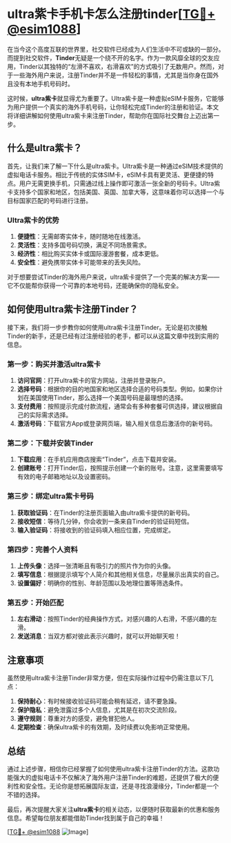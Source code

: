 # ultra紫卡手机卡怎么注册tinder[[TG💪+ @esim1088](https://t.me/s/esim1088)]

在当今这个高度互联的世界里，社交软件已经成为人们生活中不可或缺的一部分。而提到社交软件，**Tinder**无疑是一个绕不开的名字。作为一款风靡全球的交友应用，Tinder以其独特的“左滑不喜欢，右滑喜欢”的方式吸引了无数用户。然而，对于一些海外用户来说，注册Tinder并不是一件轻松的事情，尤其是当你身在国外且没有本地手机号码时。

这时候，**ultra紫卡**就显得尤为重要了。Ultra紫卡是一种虚拟eSIM卡服务，它能够为用户提供一个真实的海外手机号码，让你轻松完成Tinder的注册和验证。本文将详细讲解如何使用ultra紫卡来注册Tinder，帮助你在国际社交舞台上迈出第一步。

## 什么是ultra紫卡？

首先，让我们来了解一下什么是ultra紫卡。Ultra紫卡是一种通过eSIM技术提供的虚拟电话卡服务。相比于传统的实体SIM卡，eSIM卡具有更灵活、更便捷的特点。用户无需更换手机，只需通过线上操作即可激活一张全新的号码卡。Ultra紫卡支持多个国家和地区，包括美国、英国、加拿大等，这意味着你可以选择一个与目标国家匹配的号码进行注册。

### Ultra紫卡的优势

1. **便捷性**：无需邮寄实体卡，随时随地在线激活。
2. **灵活性**：支持多国号码切换，满足不同场景需求。
3. **经济性**：相比购买实体卡或国际漫游套餐，成本更低。
4. **安全性**：避免携带实体卡可能带来的丢失风险。

对于想要尝试Tinder的海外用户来说，ultra紫卡提供了一个完美的解决方案——它不仅能帮你获得一个可靠的本地号码，还能确保你的隐私安全。

## 如何使用ultra紫卡注册Tinder？

接下来，我们将一步步教你如何使用ultra紫卡注册Tinder。无论是初次接触Tinder的新手，还是已经有过注册经验的老手，都可以从这篇文章中找到实用的信息。

### 第一步：购买并激活ultra紫卡

1. **访问官网**：打开ultra紫卡的官方网站，注册并登录账户。
2. **选择号码**：根据你的目的地国家和地区选择合适的号码类型。例如，如果你计划在美国使用Tinder，那么选择一个美国号码是最理想的选择。
3. **支付费用**：按照提示完成付款流程，通常会有多种套餐可供选择，建议根据自己的实际需求选择。
4. **激活号码**：下载官方App或登录网页端，输入相关信息后激活你的新号码。

### 第二步：下载并安装Tinder

1. **下载应用**：在手机应用商店搜索“Tinder”，点击下载并安装。
2. **创建账号**：打开Tinder后，按照提示创建一个新的账号。注意，这里需要填写有效的电子邮箱地址以及设置密码。

### 第三步：绑定ultra紫卡号码

1. **获取验证码**：在Tinder的注册页面输入由ultra紫卡提供的新号码。
2. **接收短信**：等待几分钟，你会收到一条来自Tinder的验证码短信。
3. **输入验证码**：将接收到的验证码填入相应位置，完成绑定。

### 第四步：完善个人资料

1. **上传头像**：选择一张清晰且有吸引力的照片作为你的头像。
2. **填写信息**：根据提示填写个人简介和其他相关信息，尽量展示出真实的自己。
3. **设置偏好**：明确你的性别、年龄范围以及地理位置等筛选条件。

### 第五步：开始匹配

1. **左右滑动**：按照Tinder的经典操作方式，对感兴趣的人右滑，不感兴趣的左滑。
2. **发送消息**：当双方都对彼此表示兴趣时，就可以开始聊天啦！

## 注意事项

虽然使用ultra紫卡注册Tinder非常方便，但在实际操作过程中仍需注意以下几点：

1. **保持耐心**：有时候接收验证码可能会稍有延迟，请不要急躁。
2. **保护隐私**：避免泄露过多个人信息，尤其是在初次交流阶段。
3. **遵守规则**：尊重对方的感受，避免冒犯他人。
4. **定期检查**：确保ultra紫卡的有效期，及时续费以免影响正常使用。

## 总结

通过上述步骤，相信你已经掌握了如何使用ultra紫卡注册Tinder的方法。这款功能强大的虚拟电话卡不仅解决了海外用户注册Tinder的难题，还提供了极大的便利性和安全性。无论你是想拓展国际友谊，还是寻找浪漫缘分，Tinder都是一个不错的选择。

最后，再次提醒大家关注**ultra紫卡**的相关动态，以便随时获取最新的优惠和服务信息。希望每位朋友都能借助Tinder找到属于自己的幸福！

[[TG💪+ @esim1088](https://t.me/s/esim1088) ![Image](https://i.postimg.cc/4NQfJmqS/Snipaste-2025-05-13-00-14-12.png)]